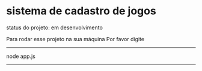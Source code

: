 <h1>sistema de cadastro de jogos</h1>
status do projeto: em desenvolvimento

Para rodar esse projeto na sua máquina Por favor digite

---

node app.js

----
